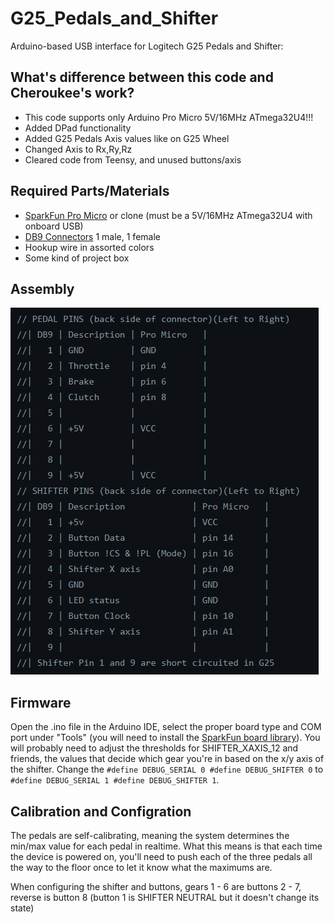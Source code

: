 # G25_Pedals_and_Shifter
Arduino-based USB interface for Logitech G25 Pedals and Shifter:

## What's difference between this code and Cheroukee's work?
* This code supports only Arduino Pro Micro 5V/16MHz ATmega32U4!!!
* Added DPad functionality
* Added G25 Pedals Axis values like on G25 Wheel
* Changed Axis to Rx,Ry,Rz
* Cleared code from Teensy, and unused buttons/axis

## Required Parts/Materials

* [SparkFun Pro Micro](https://www.sparkfun.com/products/12640) or clone (must be a 5V/16MHz ATmega32U4 with onboard USB)
* [DB9 Connectors](http://www.amazon.com/Female-Male-Solder-Adapter-Connectors/dp/B008MU0OR4/ref=sr_1_1?ie=UTF8&qid=1457291922&sr=8-1&keywords=db9+connectors) 1 male, 1 female
* Hookup wire in assorted colors
* Some kind of project box

## Assembly

![pinout](https://raw.githubusercontent.com/Ziome3eg/G25_Pedals_and_Shifter/master/pinout.png)

## Firmware

Open the .ino file in the Arduino IDE, select the proper board type and COM port under "Tools" (you will need to install the [SparkFun board library](https://github.com/sparkfun/Arduino_Boards)).  You will probably need to adjust the thresholds for SHIFTER_XAXIS_12 and friends, the values that decide which gear you're in based on the x/y axis of the shifter.  Change the `#define DEBUG_SERIAL 0
#define DEBUG_SHIFTER 0` to `#define DEBUG_SERIAL 1
#define DEBUG_SHIFTER 1`.

## Calibration and Configration

The pedals are self-calibrating, meaning the system determines the min/max value for each pedal in realtime.  What this means is that each time the device is powered on, you'll need to push each of the three pedals all the way to the floor once to let it know what the maximums are.

When configuring the shifter and buttons, gears 1 - 6 are buttons 2 - 7, reverse is button 8 (button 1 is SHIFTER NEUTRAL but it doesn't change its state)
